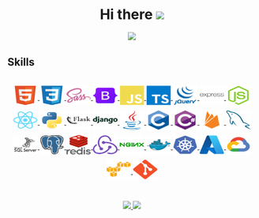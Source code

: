 <h1 align="center">
  Hi there
  <a href="https://github.com/YLeonardo"><img src="https://media.giphy.com/media/hvRJCLFzcasrR4ia7z/giphy.gif" width="28">
</h1>

<p align="center">
  <a href="https://github.com/YLeonardo"><img src="https://readme-typing-svg.herokuapp.com?font=Fira+Code&pause=1000&color=0969DA&center=true&width=700&height=50&size=30&lines=%F0%9F%8E%93+Computer+Systems+Engineering;Full-Stack+Developer;Frontend+Specialist"></a>
</p>


<h2>Skills</h2>
<br>
<div style="display: inline_block" align="center">
<a href="https://developer.mozilla.org/es/docs/Glossary/HTML5" target="_blank">
  <img align="center" alt="HTML5" height="40" width="50" style="margin-bottom: 10px !important;" src="https://github.com/YLeonardo/YLeonardo/blob/main/icons/html5/html5-original.svg">
</a>

<a href="https://developer.mozilla.org/es/docs/Web/CSS" target="_blank">
  <img align="center" alt="CSS" height="40" width="50" style="margin-bottom: 10px !important;" src="https://github.com/YLeonardo/YLeonardo/blob/main/icons/css3/css3-original.svg">
</a>

<a href="https://sass-lang.com/" target="_blank">
  <img align="center" alt="Sass" height="40" width="50" style="margin-bottom: 10px !important;" src="https://github.com/YLeonardo/YLeonardo/blob/main/icons/sass/sass-original.svg">
</a>

<a href="https://getbootstrap.com/" target="_blank">
  <img align="center" alt="Bootstrap" height="40" width="50" style="margin-bottom: 10px !important;" src="https://github.com/YLeonardo/YLeonardo/blob/main/icons/bootstrap/bootstrap-original.svg">
</a>

<a href="https://developer.mozilla.org/es/docs/Web/JavaScript" target="_blank">
  <img align="center" alt="Javascript" height="40" width="50" style="margin-bottom: 10px !important;" src="https://github.com/YLeonardo/YLeonardo/blob/main/icons/javascript/javascript-plain.svg">
</a>

<a href="https://www.typescriptlang.org/" target="_blank">
  <img align="center" alt="Typescript" height="40" width="50" style="margin-bottom: 10px !important;" src="https://github.com/YLeonardo/YLeonardo/blob/main/icons/typescript/typescript-plain.svg">
</a>

<a href="https://jquery.com/" target="_blank">
  <img align="center" alt="JQuery" height="40" width="50" style="margin-bottom: 10px !important;" src="https://github.com/YLeonardo/YLeonardo/blob/main/icons/jquery/jquery-plain-wordmark.svg">
</a>

<a href="https://expressjs.com/" target="_blank">
  <img align="center" alt="Express" height="40" width="50" style="margin-bottom: 10px !important;" src="https://github.com/YLeonardo/YLeonardo/blob/main/icons/express/express-original-wordmark.svg">
</a>

<a href="https://nodejs.org/en/" target="_blank">
  <img align="center" alt="NodeJS" height="40" width="50" style="margin-bottom: 10px !important;" src="https://github.com/YLeonardo/YLeonardo/blob/main/icons/nodejs/nodejs-original.svg">
</a>

<a href="https://reactjs.org/" target="_blank">
  <img align="center" alt="ReactJS" height="40" width="50" style="margin-bottom: 10px !important;" src="https://github.com/YLeonardo/YLeonardo/blob/main/icons/react/react-original.svg">
</a>

<a href="https://www.python.org/" target="_blank">
  <img align="center" alt="Python" height="40" width="50" style="margin-bottom: 10px !important;" src="https://github.com/YLeonardo/YLeonardo/blob/main/icons/python/python-original.svg">
</a>

<a href="https://flask.palletsprojects.com/en/2.2.x/" target="_blank">
  <img align="center" alt="Flask" height="40" width="50" style="margin-bottom: 10px !important;" src="https://github.com/YLeonardo/YLeonardo/blob/main/icons/flask/flask-original-wordmark.svg">
</a>

<a href="https://www.djangoproject.com/" target="_blank">
  <img align="center" alt="Django" height="40" width="50" style="margin-bottom: 10px !important;" src="https://github.com/YLeonardo/YLeonardo/blob/main/icons/django/django-plain-wordmark.svg">
</a>

<a href="https://www.java.com/es/" target="_blank">
  <img align="center" alt="Java" height="40" width="50" style="margin-bottom: 10px !important;" src="https://github.com/YLeonardo/YLeonardo/blob/main/icons/java/java-original.svg">
</a>

<a href="https://learn.microsoft.com/es-es/cpp/c-language/organization-of-the-c-language-reference?view=msvc-170" target="_blank">
  <img align="center" alt="Lenguaje C" height="40" width="50" style="margin-bottom: 10px !important;" src="https://github.com/YLeonardo/YLeonardo/blob/main/icons/c/c-original.svg">
</a>

<a href="https://learn.microsoft.com/es-es/dotnet/csharp/tour-of-csharp/" target="_blank">
  <img align="center" alt="Lenguaje C#" height="40" width="50" style="margin-bottom: 10px !important;" src="https://github.com/YLeonardo/YLeonardo/blob/main/icons/csharp/csharp-original.svg">
</a>

<a href="https://firebase.google.com/?hl=es" target="_blank">
  <img align="center" alt="Firebase" height="40" width="50" style="margin-bottom: 10px !important;" src="https://github.com/YLeonardo/YLeonardo/blob/main/icons/firebase/firebase-plain.svg">
</a>

<a href="https://www.mysql.com/" target="_blank">
  <img align="center" alt="Mysql" height="40" width="50" style="margin-bottom: 10px !important;" src="https://github.com/YLeonardo/YLeonardo/blob/main/icons/mysql/mysql-plain.svg">
</a>

<a href="https://www.microsoft.com/es-mx/sql-server/sql-server-downloads" target="_blank">
  <img align="center" alt="Microsoftsqlserver" height="40" width="50" style="margin-bottom: 10px !important;" src="https://github.com/YLeonardo/YLeonardo/blob/main/icons/microsoftsqlserver/microsoftsqlserver-plain-wordmark.svg">
</a>

<a href="https://www.postgresql.org/" target="_blank">
  <img align="center" alt="Postgresql" height="40" width="50" style="margin-bottom: 10px !important;" src="https://github.com/YLeonardo/YLeonardo/blob/main/icons/postgresql/postgresql-original.svg">
</a>

<a href="https://redis.io/" target="_blank">
  <img align="center" alt="Redis" height="40" width="50" style="margin-bottom: 10px !important;" src="https://github.com/YLeonardo/YLeonardo/blob/main/icons/redis/redis-original-wordmark.svg">
</a>

<a href="https://es.redux.js.org/" target="_blank">
  <img align="center" alt="Redux" height="40" width="50" style="margin-bottom: 10px !important;" src="https://github.com/YLeonardo/YLeonardo/blob/main/icons/redux/redux-original.svg">
</a>

<a href="https://www.nginx.com/" target="_blank">
  <img align="center" alt="Nginx" height="40" width="50" style="margin-bottom: 10px !important;" src="https://github.com/YLeonardo/YLeonardo/blob/main/icons/nginx/nginx-original.svg">
</a>

<a href="https://www.docker.com/" target="_blank">
  <img align="center" alt="Docker" height="40" width="50" style="margin-bottom: 10px !important;" src="https://github.com/YLeonardo/YLeonardo/blob/main/icons/docker/docker-original.svg">
</a>

<a href="https://cloud.google.com/learn/what-is-kubernetes?hl=es-419#:~:text=en%20Google%20Cloud.-,Definici%C3%B3n%20de%20Kubernetes,en%20contenedores%20en%20cualquier%20lugar." target="_blank">
  <img align="center" alt="kubernetes" height="40" width="50" style="margin-bottom: 10px !important;" src="https://github.com/YLeonardo/YLeonardo/blob/main/icons/kubernetes/kubernetes-plain.svg">
</a>

<a href="https://azure.microsoft.com/es-mx" target="_blank">
  <img align="center" alt="Azure" height="40" width="50" style="margin-bottom: 10px !important;" src="https://github.com/YLeonardo/YLeonardo/blob/main/icons/azure/azure-original.svg">
</a>

<a href="https://cloud.google.com/?hl=es" target="_blank">
  <img align="center" alt="GCP" height="40" width="50" style="margin-bottom: 10px !important;" src="https://github.com/YLeonardo/YLeonardo/blob/main/icons/googlecloud/googlecloud-original.svg">
</a>

<a href="https://aws.amazon.com/es/?nc2=h_lg" target="_blank">
  <img align="center" alt="AWS" height="40" width="50" style="margin-bottom: 10px !important;" src="https://github.com/YLeonardo/YLeonardo/blob/main/icons/amazonwebservices/amazonwebservices-original.svg">
</a>

<a href="https://git-scm.com/" target="_blank">
  <img align="center" alt="Git" height="40" width="50" style="margin-bottom: 10px !important;" src="https://github.com/YLeonardo/YLeonardo/blob/main/icons/git/git-original.svg">
</a>

</div>
<br><br>

<div align="center">
  <a href="https://github.com/YLeonardo">
  <img height="180em" src="https://github-readme-stats.vercel.app/api?username=YLeonardo&show_icons=true&theme=ADD_THEME_HERE&include_all_commits=true&count_private=true"/>
  <img height="180em" src="https://github-readme-stats.vercel.app/api/top-langs/?username=YLeonardo&layout=compact&langs_count=7&theme=ADD_THEME_HERE"/></a>
</div>
<!-- <br><br>
<p align="center">
  <img src="https://github.com/YLeonardo/YLeonardo/blob/main/gifs/under-construction.gif" alt="underconstruction"/>
</p> -->
  
